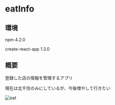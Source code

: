 # eatInfo

## 環境

npm 4.2.0

create-react-app 1.3.0

## 概要

登録した店の情報を管理するアプリ

現在は北千住のみにしているが、今後増やして行きたい

![eat](https://github.com/atsuo1203/eat_info/wiki/eat.png)
